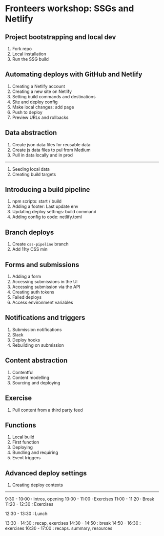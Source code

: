 # Fronteers workshop: SSGs and Netlify

## Project bootstrapping and local dev

1. Fork repo
1. Local installation
1. Run the SSG build

## Automating deploys with GitHub and Netlify

1. Creating a Netlify account
1. Creating a new site on Netlify
1. Setting build commands and destinations
1. Site and deploy config
1. Make local changes: add page
1. Push to deploy
1. Preview URLs and rollbacks


## Data abstraction

1. Create json data files for reusable data
1. Create js data files to pul from Medium
1. Pull in data locally and in prod
---
1. Seeding local data
1. Creating build targets


## Introducing a build pipeline

1. npm scripts: start / build
1. Adding a footer: Last update env
1. Updating deploy settings: build command
1. Adding config to code: netlify.toml


## Branch deploys

1. Create `css-pipeline` branch
1. Add 11ty CSS min


## Forms and submissions

1. Adding a form
1. Accessing submissions in the UI
1. Accessing submission via the API
  1. Creating auth tokens
  1. Failed deploys
  1. Access environment variables


## Notifications and triggers

1. Submission notifications
1. Slack
1. Deploy hooks
1. Rebuilding on submission


## Content abstraction

1. Contentful
1. Content modelling
1. Sourcing and deploying


## Exercise

1. Pull content from a third party feed


## Functions

1. Local build
1. First function
1. Deploying
1. Bundling and requiring
1. Event triggers



## Advanced deploy settings
1. Creating deploy contexts




---

9:30 - 10:00 : Intros, opening
10:00 - 11:00 : Exercises
11:00 - 11:20 : Break
11:20 - 12:30 : Exercises

12:30 - 13:30 : Lunch

13:30 - 14:30 : recap, exercises
14:30 - 14:50 : break
14:50 - 16:30 : exercises
16:30 - 17:00 : recaps. summary, resources


